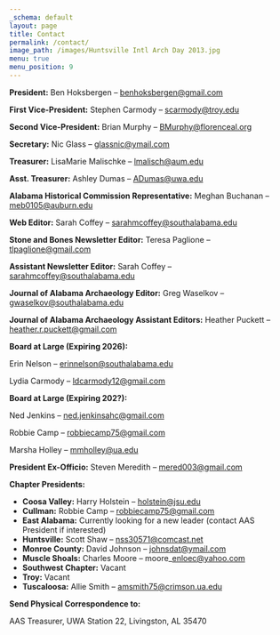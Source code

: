 ```yaml
---
_schema: default
layout: page
title: Contact
permalink: /contact/
image_path: /images/Huntsville Intl Arch Day 2013.jpg
menu: true
menu_position: 9
---
```

**President:** Ben Hoksbergen – benhoksbergen@gmail.com

**First Vice-President:** Stephen Carmody – scarmody@troy.edu

**Second Vice-President:** Brian Murphy – BMurphy@florenceal.org

**Secretary:** Nic Glass – glassnic@ymail.com

**Treasurer:** LisaMarie Malischke – lmalisch@aum.edu

**Asst. Treasurer:** Ashley Dumas – ADumas@uwa.edu

**Alabama Historical Commission Representative:** Meghan Buchanan – meb0105@auburn.edu

**Web Editor:** Sarah Coffey – sarahmcoffey@southalabama.edu

**Stone and Bones Newsletter Editor:** Teresa Paglione – tlpaglione@gmail.com

**Assistant Newsletter Editor:** Sarah Coffey – sarahmcoffey@southalabama.edu

**Journal of Alabama Archaeology Editor:** Greg Waselkov – gwaselkov@southalabama.edu

**Journal of Alabama Archaeology Assistant Editors:** Heather Puckett – heather.r.puckett@gmail.com

**Board at Large (Expiring 2026):**

Erin Nelson – erinnelson@southalabama.edu

Lydia Carmody – ldcarmody12@gmail.com

**Board at Large (Expiring 202?):**

Ned Jenkins – ned.jenkinsahc@gmail.com

Robbie Camp – robbiecamp75@gmail.com

Marsha Holley – mmholley@ua.edu

**President Ex-Officio:** Steven Meredith – mered003@gmail.com

**Chapter Presidents:**

* **Coosa Valley:** Harry Holstein – [holstein@jsu.edu](mailto:holstein@jsu.edu)
* **Cullman:** Robbie Camp – [robbiecamp75@gmail.com](mailto:robbiecamp75@gmail.com)
* **East Alabama:** Currently looking for a new leader (contact AAS President if interested)
* **Huntsville:** Scott Shaw – [nss30571@comcast.net](mailto:nss30571@comcast.net)
* **Monroe County:** David Johnson – johnsdat@ymail.com
* **Muscle Shoals:** Charles Moore – moore\_enloec@yahoo.com
* **Southwest Chapter:** Vacant
* **Troy:** Vacant
* **Tuscaloosa:** Allie Smith – amsmith75@crimson.ua.edu

**Send Physical Correspondence to:**

AAS Treasurer, UWA Station 22, Livingston, AL 35470